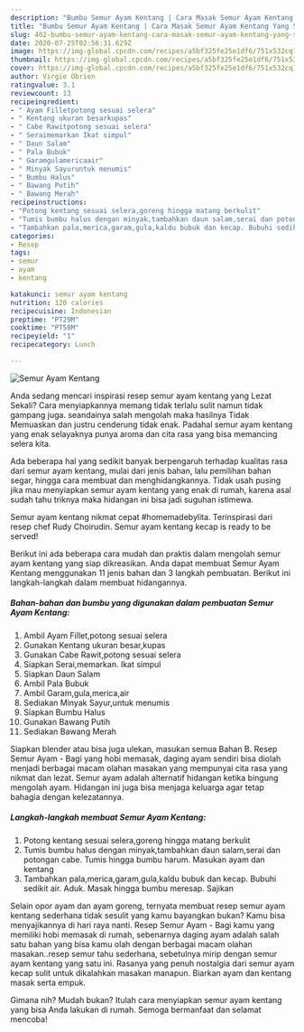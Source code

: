 ```yaml
---
description: "Bumbu Semur Ayam Kentang | Cara Masak Semur Ayam Kentang Yang Sedap"
title: "Bumbu Semur Ayam Kentang | Cara Masak Semur Ayam Kentang Yang Sedap"
slug: 402-bumbu-semur-ayam-kentang-cara-masak-semur-ayam-kentang-yang-sedap
date: 2020-07-25T02:56:31.629Z
image: https://img-global.cpcdn.com/recipes/a5bf325fe25e1df6/751x532cq70/semur-ayam-kentang-foto-resep-utama.jpg
thumbnail: https://img-global.cpcdn.com/recipes/a5bf325fe25e1df6/751x532cq70/semur-ayam-kentang-foto-resep-utama.jpg
cover: https://img-global.cpcdn.com/recipes/a5bf325fe25e1df6/751x532cq70/semur-ayam-kentang-foto-resep-utama.jpg
author: Virgie Obrien
ratingvalue: 3.1
reviewcount: 13
recipeingredient:
- " Ayam Filletpotong sesuai selera"
- " Kentang ukuran besarkupas"
- " Cabe Rawitpotong sesuai selera"
- " Seraimemarkan Ikat simpul"
- " Daun Salam"
- " Pala Bubuk"
- " Garamgulamericaair"
- " Minyak Sayuruntuk menumis"
- " Bumbu Halus"
- " Bawang Putih"
- " Bawang Merah"
recipeinstructions:
- "Potong kentang sesuai selera,goreng hingga matang berkulit"
- "Tumis bumbu halus dengan minyak,tambahkan daun salam,serai dan potongan cabe. Tumis hingga bumbu harum. Masukan ayam dan kentang"
- "Tambahkan pala,merica,garam,gula,kaldu bubuk dan kecap. Bubuhi sedikit air. Aduk. Masak hingga bumbu meresap. Sajikan"
categories:
- Resep
tags:
- semur
- ayam
- kentang

katakunci: semur ayam kentang 
nutrition: 120 calories
recipecuisine: Indonesian
preptime: "PT29M"
cooktime: "PT58M"
recipeyield: "1"
recipecategory: Lunch

---
```



![Semur Ayam Kentang](https://img-global.cpcdn.com/recipes/a5bf325fe25e1df6/751x532cq70/semur-ayam-kentang-foto-resep-utama.jpg)

Anda sedang mencari inspirasi resep semur ayam kentang yang Lezat Sekali? Cara menyiapkannya memang tidak terlalu sulit namun tidak gampang juga. seandainya salah mengolah maka hasilnya Tidak Memuaskan dan justru cenderung tidak enak. Padahal semur ayam kentang yang enak selayaknya punya aroma dan cita rasa yang bisa memancing selera kita.

Ada beberapa hal yang sedikit banyak berpengaruh terhadap kualitas rasa dari semur ayam kentang, mulai dari jenis bahan, lalu pemilihan bahan segar, hingga cara membuat dan menghidangkannya. Tidak usah pusing jika mau menyiapkan semur ayam kentang yang enak di rumah, karena asal sudah tahu triknya maka hidangan ini bisa jadi suguhan istimewa.

Semur ayam kentang nikmat cepat #homemadebylita. Terinspirasi dari resep chef Rudy Choirudin. Semur ayam kentang kecap is ready to be served!


Berikut ini ada beberapa cara mudah dan praktis dalam mengolah semur ayam kentang yang siap dikreasikan. Anda dapat membuat Semur Ayam Kentang menggunakan 11 jenis bahan dan 3 langkah pembuatan. Berikut ini langkah-langkah dalam membuat hidangannya.

<!--inarticleads1-->

##### Bahan-bahan dan bumbu yang digunakan dalam pembuatan Semur Ayam Kentang:

1. Ambil  Ayam Fillet,potong sesuai selera
1. Gunakan  Kentang ukuran besar,kupas
1. Gunakan  Cabe Rawit,potong sesuai selera
1. Siapkan  Serai,memarkan. Ikat simpul
1. Siapkan  Daun Salam
1. Ambil  Pala Bubuk
1. Ambil  Garam,gula,merica,air
1. Sediakan  Minyak Sayur,untuk menumis
1. Siapkan  Bumbu Halus
1. Gunakan  Bawang Putih
1. Sediakan  Bawang Merah


Siapkan blender atau bisa juga ulekan, masukan semua Bahan B. Resep Semur Ayam - Bagi yang hobi memasak, daging ayam sendiri bisa diolah menjadi berbagai macam olahan masakan yang mempunyai cita rasa yang nikmat dan lezat. Semur ayam adalah alternatif hidangan ketika bingung mengolah ayam. Hidangan ini juga bisa menjaga keluarga agar tetap bahagia dengan kelezatannya. 

<!--inarticleads2-->

##### Langkah-langkah membuat Semur Ayam Kentang:

1. Potong kentang sesuai selera,goreng hingga matang berkulit
1. Tumis bumbu halus dengan minyak,tambahkan daun salam,serai dan potongan cabe. Tumis hingga bumbu harum. Masukan ayam dan kentang
1. Tambahkan pala,merica,garam,gula,kaldu bubuk dan kecap. Bubuhi sedikit air. Aduk. Masak hingga bumbu meresap. Sajikan


Selain opor ayam dan ayam goreng, ternyata membuat resep semur ayam kentang sederhana tidak sesulit yang kamu bayangkan bukan? Kamu bisa menyajikannya di hari raya nanti. Resep Semur Ayam - Bagi kamu yang memiliki hobi memasak di rumah, sebenarnya daging ayam adalah salah satu bahan yang bisa kamu olah dengan berbagai macam olahan masakan..resep semur tahu sederhana, sebetulnya mirip dengan semur ayam kentang yang satu ini. Rasanya yang penuh nostalgia dari semur ayam kecap sulit untuk dikalahkan masakan manapun. Biarkan ayam dan kentang masak serta empuk. 

Gimana nih? Mudah bukan? Itulah cara menyiapkan semur ayam kentang yang bisa Anda lakukan di rumah. Semoga bermanfaat dan selamat mencoba!
